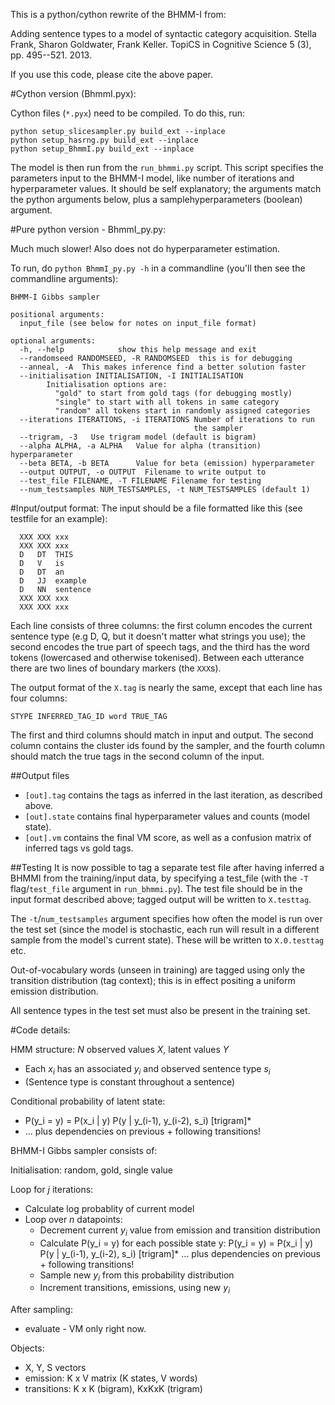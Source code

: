 
This is a python/cython rewrite of the BHMM-I from:

Adding sentence types to a model of syntactic category
acquisition. Stella Frank, Sharon Goldwater, Frank Keller. TopiCS in Cognitive
Science 5 (3), pp. 495--521. 2013.

If you use this code, please cite the above paper.

#Cython version (BhmmI.pyx):

Cython files (`*.pyx`) need to be compiled. To do this, run:

```
python setup_slicesampler.py build_ext --inplace
python setup_hasrng.py build_ext --inplace
python setup_BhmmI.py build_ext --inplace
```

The model is then run from the `run_bhmmi.py` script. This script
specifies the parameters input to the BHMM-I model, like number of
iterations and hyperparameter values. It should be self explanatory;
the arguments match the python arguments below, plus a
samplehyperparameters (boolean) argument.


#Pure python version - BhmmI_py.py:

Much much slower! Also does not do hyperparameter estimation.

To run, do `python BhmmI_py.py -h` in a commandline (you'll then see the
commandline arguments):

```
BHMM-I Gibbs sampler

positional arguments:
  input_file (see below for notes on input_file format)

optional arguments:
  -h, --help            show this help message and exit
  --randomseed RANDOMSEED, -R RANDOMSEED  this is for debugging
  --anneal, -A  This makes inference find a better solution faster
  --initialisation INITIALISATION, -I INITIALISATION
        Initialisation options are:
          "gold" to start from gold tags (for debugging mostly)
          "single" to start with all tokens in same category
          "random" all tokens start in randomly assigned categories
  --iterations ITERATIONS, -i ITERATIONS Number of iterations to run
                                         the sampler
  --trigram, -3   Use trigram model (default is bigram)
  --alpha ALPHA, -a ALPHA   Value for alpha (transition) hyperparameter
  --beta BETA, -b BETA      Value for beta (emission) hyperparameter
  --output OUTPUT, -o OUTPUT  Filename to write output to
  --test_file FILENAME, -T FILENAME Filename for testing
  --num_testsamples NUM_TESTSAMPLES, -t NUM_TESTSAMPLES (default 1)
```

#Input/output format:
  The input should be a file formatted like this (see testfile for an example):

```
  XXX XXX xxx
  XXX XXX xxx
  D   DT  THIS
  D   V   is
  D   DT  an
  D   JJ  example
  D   NN  sentence
  XXX XXX xxx
  XXX XXX xxx
```

Each line consists of three columns: the first column encodes the
current sentence type (e.g D, Q, but it doesn't matter what strings
you use); the second encodes the true part of speech tags, and the
third has the word tokens (lowercased and otherwise tokenised).
Between each utterance there are two lines of boundary markers (the
`XXX`s).

The output format  of the `X.tag` is nearly the same, except that each
line has four columns:

`STYPE INFERRED_TAG_ID word TRUE_TAG`

The first and third columns should match in input and output. The
second column contains the cluster ids found by the sampler, and the
fourth column should match the true tags in the second column of the
input.

##Output files
- `[out].tag` contains the tags as inferred in the last iteration, as described
above.
- `[out].state` contains final hyperparameter values and counts (model state).
- `[out].vm` contains the final VM score, as well as a confusion matrix of
  inferred tags vs gold tags.

##Testing
It is now possible to tag a separate test file after having inferred a
BHMMI from the training/input data, by specifying a test_file (with
the `-T` flag/`test_file` argument in `run_bhmmi.py`).  The test file
should be in the input format described above; tagged output will be
written to `X.testtag`.

The `-t`/`num_testsamples` argument specifies how often the model is
run over the test set (since the model is stochastic, each run will
result in a different sample from the model's current state). These
will be written to `X.0.testtag` etc.

Out-of-vocabulary words (unseen in training) are tagged using only the
transition distribution (tag context); this is in effect positing a uniform
emission distribution.

All sentence types in the test set must also be present in the
training set.

#Code details:

HMM structure: $N$ observed values $X$, latent values $Y$
  - Each $x_i$ has an associated $y_i$ and observed sentence type $s_i$
  - (Sentence type is constant throughout a sentence)

Conditional probability of latent state:
  - P(y_i = y) = P(x_i | y) P(y | y_(i-1), y_(i-2), s_i) [trigram]*
  -  ... plus dependencies on previous + following transitions!

BHMM-I Gibbs sampler consists of:

Initialisation: random, gold, single value

Loop for $j$ iterations:
  - Calculate log probablity of current model
  - Loop over $n$ datapoints:
      - Decrement current $y_i$ value from emission and transition
    distribution
      - Calculate P(y_i = y) for each possible state y:
        P(y_i = y) = P(x_i | y) P(y | y_(i-1), y_(i-2), s_i) [trigram]*
        ... plus dependencies on previous + following transitions!
      - Sample new $y_i$ from this probability distribution
      - Increment transitions, emissions, using new $y_i$

After sampling:
  - evaluate - VM only right now.

Objects:
  - X, Y, S vectors
  - emission: K x V matrix (K states, V words)
  - transitions: K x K (bigram), KxKxK (trigram)


